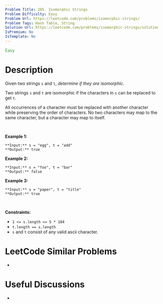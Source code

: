 ```yaml
---
Problem Title: 205. Isomorphic Strings
Problem Difficulty: Easy
Problem Url: https://leetcode.com/problems/isomorphic-strings/
Problem Tags: Hash Table, String
Solution Url: https://leetcode.com/problems/isomorphic-strings/solution/
IsPremium: No
IsTemplate: No
---
```


<span style="color: rgb(67, 160, 71);">Easy</span>

# Description

Given two strings `s` and `t`, *determine if they are isomorphic*.


Two strings `s` and `t` are isomorphic if the characters in `s` can be replaced to get `t`.


All occurrences of a character must be replaced with another character while preserving the order of characters. No two characters may map to the same character, but a character may map to itself.


 


**Example 1:**



```
**Input:** s = "egg", t = "add"
**Output:** true

```
**Example 2:**



```
**Input:** s = "foo", t = "bar"
**Output:** false

```
**Example 3:**



```
**Input:** s = "paper", t = "title"
**Output:** true

```

 


**Constraints:**


* `1 <= s.length <= 5 * 104`
* `t.length == s.length`
* `s` and `t` consist of any valid ascii character.




# LeetCode Similar Problems

- []()

# Useful Discussions

- []()
